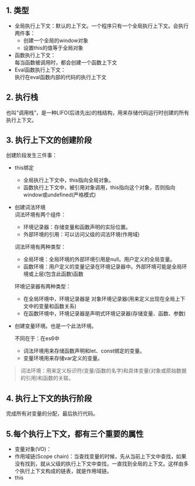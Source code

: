 ## 1. 类型
- 全局执行上下文：默认的上下文。一个程序只有一个全局执行上下文。会执行两件事：
    - 创建一个全局的window对象
    - 设置this的值等于全局对象
- 函数执行上下文：  
每当函数被调用时，都会创建一个函数上下文
- Eval函数执行上下文：  
执行在eval函数内部的代码的执行上下文

## 2. 执行栈
也叫“调用栈”，是一种LIFO(后进先出)的栈结构，用来存储代码运行时创建的所有执行上下文。

## 3. 执行上下文的创建阶段
 创建阶段发生三件事：
 - this绑定
    - 全局执行上下文中，this指向全局对象。
    - 函数执行上下文中，被引用对象调用，this指向这个对象，否则指向window或undefined(严格模式) 
 - 创建词法环境  
 词法环境有两个组件：
     - 环境记录器：存储变量和函数声明的实际位置。
     - 外部环境的引用：可以访问父级的词法环境(作用域)
   
   词法环境有两种类型：
    - 全局环境：全局环境的外部环境引用是null。用户定义的全局变量。
    - 函数环境：用户定义的变量记录在环境记录器中。外部环境可能是全局环境或上层(包含此函数)函数

   环境记录器有两种类型：
    - 在全局环境中，环境记录器是 对象环境记录器(用来定义出现在全局上下文中的变量和函数关系)
    - 在函数环境中，环境记录器是声明式环境记录器(存储变量、函数、参数)
 - 创建变量环境。也是一个此法环境。

   不同在于：在es6中
    - 词法环境用来存储函数声明和let、const绑定的变量。
     - 变量环境用来存储var定义的变量。

 >词法环境：用来定义标识符(变量/函数的名字)和具体变量(对象或原始数据的引用)和函数的关联。

## 4. 执行上下文的执行阶段
完成所有对变量的分配，最后执行代码。


## 5.每个执行上下文，都有三个重要的属性
 - 变量对象(VO)：
 - 作用域链(Scope chain)：当查找变量的时候，先从当前上下文中查找，如果没有找到，就从父级的执行上下文中查找，一直找到全局的上下文。这样由多个执行上下文构成的链表，就是作用域链。
 - this
